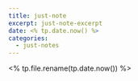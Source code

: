 ```yaml
---
title: just-note
excerpt: just-note-excerpt
date: <% tp.date.now() %>
categories:
  - just-notes
---
```


<% tp.file.rename(tp.date.now()) %>